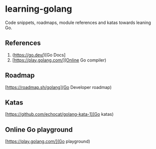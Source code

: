 # learning-golang
Code snippets, roadmaps, module references and katas towards leaning Go.

## References
1. (https://go.dev/)[Go Docs]
2. [https://play.golang.com/](Online Go compiler)

## Roadmap
[https://roadmap.sh/golang](Go Developer roadmap)

## Katas
[https://github.com/echocat/golang-kata-1](Go katas)

## Online Go playground
[https://play.golang.com/](Go playground)
